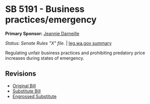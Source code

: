 # SB 5191 - Business practices/emergency
**Primary Sponsor:** [Jeannie Darneille](/person/leg/darneill_je.md)

*Status: Senate Rules "X" file.* | [leg.wa.gov summary](https://app.leg.wa.gov/billsummary?BillNumber=5191&Year=2021)

Regulating unfair business practices and prohibiting predatory price increases during states of emergency.

## Revisions
* [Original Bill](1/)
* [Substitute Bill](S/)
* [Engrossed Substitute](S.E/)